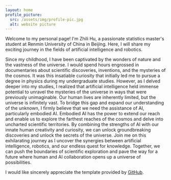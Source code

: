 ```yaml
---
layout: home
profile_picture:
  src: /assets/img/profile-pic.jpg
  alt: website picture
---
```


<p>
Welcome to my personal page! I'm Zhili Hu, a passionate statistics master's student at Renmin University of China in Beijing. Here, I will share my exciting journey in the fields of artificial intelligence and robotics.
</p>

<p>
Since my childhood, I have been captivated by the wonders of nature and the vastness of the universe. I would spend hours engrossed in documentaries about scientific discoveries, inventions, and the mysteries of the cosmos. It was this insatiable curiosity that initially led me to pursue a degree in physics during my undergraduate studies.
However, as I delved deeper into my studies, I realized that artificial intelligence held immense potential to unravel the mysteries of the universe in ways that were previously unimaginable. Our human lives are inherently limited, but the universe is infinitely vast. To bridge this gap and expand our understanding of the unknown, I firmly believe that we need the assistance of AI, particularly embodied AI.
Embodied AI has the power to extend our reach and enable us to explore the farthest reaches of the cosmos and delve into uncharted scientific territories. By combining the strengths of AI with our innate human creativity and curiosity, we can unlock groundbreaking discoveries and unlock the secrets of the universe.
Join me on this exhilarating journey as I uncover the synergies between artificial intelligence, robotics, and our endless quest for knowledge. Together, we can push the boundaries of scientific exploration and pave the way for a future where human and AI collaboration opens up a universe of possibilities.
</p>

<p>
  I would like sincerely appreciate the template provided by <a href="https://github.com/eliottvincent/bay">GitHub</a>. 
</p>
